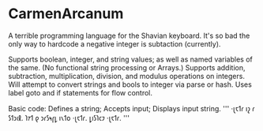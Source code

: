 # CarmenArcanum
A terrible programming language for the Shavian keyboard.
It's so bad the only way to hardcode a negative integer is subtaction (currently).

Supports boolean, integer, and string values; as well as named variables of the same. (No functional string processing or Arrays.)
Supports addition, subtraction, multiplication, division, and modulus operations on integers.
Will attempt to convert strings and bools to integer via parse or hash.
Uses label goto and if statements for flow control.

Basic code: Defines a string; Accepts input; Displays input string.
'''
·𐑚𐑱𐑑𐑩 𐑦𐑟 𐑩 𐑕𐑑𐑮𐑦𐑙.
𐑐𐑳𐑑 𐑞 𐑮𐑩𐑕𐑰𐑝𐑛 𐑦𐑯𐑑𐑴 ·𐑚𐑱𐑑𐑩.
𐑛𐑦𐑕𐑐𐑤𐑲 ·𐑚𐑱𐑑𐑩.
'''
